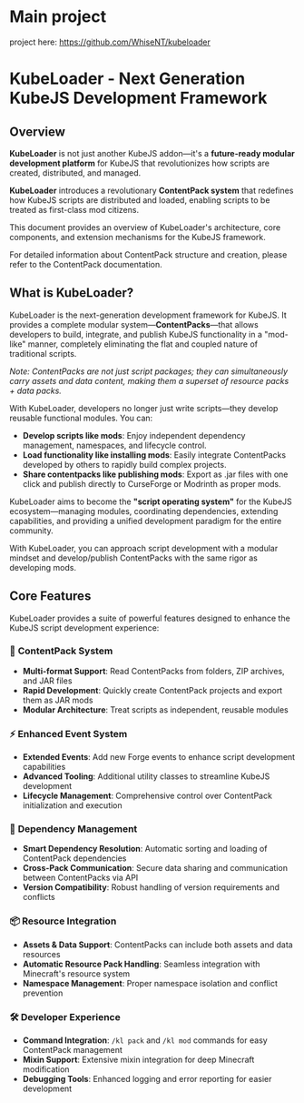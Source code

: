 # Main project
project here: https://github.com/WhiseNT/kubeloader

# KubeLoader - Next Generation KubeJS Development Framework

## Overview

**KubeLoader** is not just another KubeJS addon—it's a **future-ready modular development platform** for KubeJS that revolutionizes how scripts are created, distributed, and managed.

**KubeLoader** introduces a revolutionary **ContentPack system** that redefines how KubeJS scripts are distributed and loaded, enabling scripts to be treated as first-class mod citizens.

This document provides an overview of KubeLoader's architecture, core components, and extension mechanisms for the KubeJS framework.

For detailed information about ContentPack structure and creation, please refer to the ContentPack documentation.

## What is KubeLoader?

KubeLoader is the next-generation development framework for KubeJS. It provides a complete modular system—**ContentPacks**—that allows developers to build, integrate, and publish KubeJS functionality in a "mod-like" manner, completely eliminating the flat and coupled nature of traditional scripts.

*Note: ContentPacks are not just script packages; they can simultaneously carry assets and data content, making them a superset of resource packs + data packs.*

With KubeLoader, developers no longer just write scripts—they develop reusable functional modules. You can:

* **Develop scripts like mods**: Enjoy independent dependency management, namespaces, and lifecycle control.
* **Load functionality like installing mods**: Easily integrate ContentPacks developed by others to rapidly build complex projects.
* **Share contentpacks like publishing mods**: Export as .jar files with one click and publish directly to CurseForge or Modrinth as proper mods.

KubeLoader aims to become the **"script operating system"** for the KubeJS ecosystem—managing modules, coordinating dependencies, extending capabilities, and providing a unified development paradigm for the entire community.

With KubeLoader, you can approach script development with a modular mindset and develop/publish ContentPacks with the same rigor as developing mods.

## Core Features

KubeLoader provides a suite of powerful features designed to enhance the KubeJS script development experience:

### 🚀 **ContentPack System**
- **Multi-format Support**: Read ContentPacks from folders, ZIP archives, and JAR files
- **Rapid Development**: Quickly create ContentPack projects and export them as JAR mods
- **Modular Architecture**: Treat scripts as independent, reusable modules

### ⚡ **Enhanced Event System**
- **Extended Events**: Add new Forge events to enhance script development capabilities
- **Advanced Tooling**: Additional utility classes to streamline KubeJS development
- **Lifecycle Management**: Comprehensive control over ContentPack initialization and execution

### 🔗 **Dependency Management**
- **Smart Dependency Resolution**: Automatic sorting and loading of ContentPack dependencies
- **Cross-Pack Communication**: Secure data sharing and communication between ContentPacks via API
- **Version Compatibility**: Robust handling of version requirements and conflicts

### 📦 **Resource Integration**
- **Assets & Data Support**: ContentPacks can include both assets and data resources
- **Automatic Resource Pack Handling**: Seamless integration with Minecraft's resource system
- **Namespace Management**: Proper namespace isolation and conflict prevention

### 🛠️ **Developer Experience**
- **Command Integration**: `/kl pack` and `/kl mod` commands for easy ContentPack management
- **Mixin Support**: Extensive mixin integration for deep Minecraft modification
- **Debugging Tools**: Enhanced logging and error reporting for easier development

